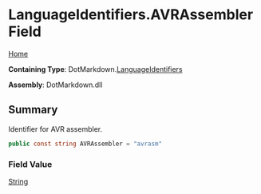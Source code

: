 # LanguageIdentifiers\.AVRAssembler Field

[Home](../../../README.md)

**Containing Type**: DotMarkdown\.[LanguageIdentifiers](../README.md)

**Assembly**: DotMarkdown\.dll

## Summary

Identifier for AVR assembler\.

```csharp
public const string AVRAssembler = "avrasm"
```

### Field Value

[String](https://docs.microsoft.com/en-us/dotnet/api/system.string)

